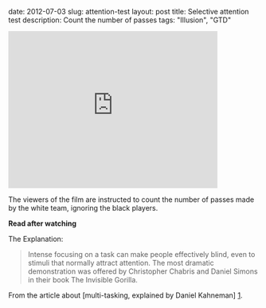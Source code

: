 date: 2012-07-03
slug: attention-test
layout: post
title: Selective attention test
description: Count the number of passes
tags: "Illusion", "GTD"


<iframe width="420" height="315" src="http://www.youtube.com/embed/vJG698U2Mvo" frameborder="0" allowfullscreen="allowfullscreen"> </iframe>

The viewers of the film are instructed to count the number of passes made by the white team, ignoring the black players.

**Read after watching**

The Explanation:
> Intense focusing on a task can make people effectively blind, even to stimuli that normally attract attention. The most dramatic demonstration was offered by Christopher Chabris and Daniel Simons in their book The Invisible Gorilla.

From the article about [multi-tasking, explained by Daniel Kahneman] [1].

[1]: http://www.farnamstreetblog.com/2012/07/daniel-kahneman-explains-multitasking/
